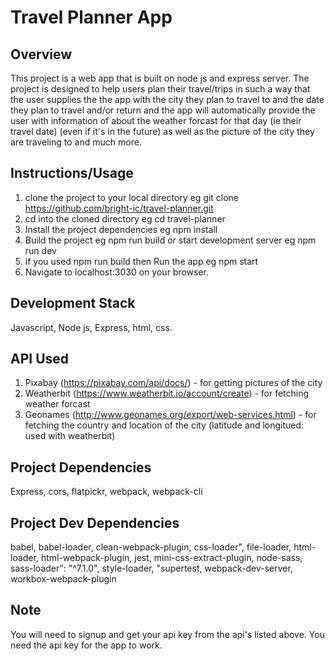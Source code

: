 # Travel Planner App

## Overview
This project is a web app that is built on node js and express server.
The project is designed to help users plan their travel/trips in such a way that the user supplies
the the app with the city they plan to travel to and the date they plan to travel and/or return and the app will automatically provide the user with information of about the weather forcast for that day (ie their travel date) (even if it's in the future) as well as the picture of the city they are traveling to and much more.

## Instructions/Usage
1. clone the project to your local directory eg git clone https://github.com/bright-ic/travel-planner.git
2. cd into the cloned directory eg cd travel-planner
3. Install the project dependencies eg npm install
4. Build the project eg npm run build or start development server eg npm run dev
5. if you used npm run build then Run the app eg npm start
5. Navigate to localhost:3030 on your browser.

## Development Stack
Javascript, Node js, Express, html, css.

## API Used
1. Pixabay (https://pixabay.com/api/docs/) - for getting pictures of the city
2. Weatherbit (https://www.weatherbit.io/account/create) -  for fetching weather forcast
3. Geonames (http://www.geonames.org/export/web-services.html) -  for fetching the country and location of the city (latitude and longitued: used with weatherbit)

## Project Dependencies
Express, cors, flatpickr, webpack, webpack-cli

## Project Dev Dependencies
babel, babel-loader, clean-webpack-plugin, css-loader", file-loader, html-loader,
html-webpack-plugin, jest, mini-css-extract-plugin, node-sass, sass-loader": "^7.1.0",
style-loader, "supertest, webpack-dev-server, workbox-webpack-plugin

## Note
You will need to signup and get your api key from the api's listed above.
You need the api key for the app to work.
